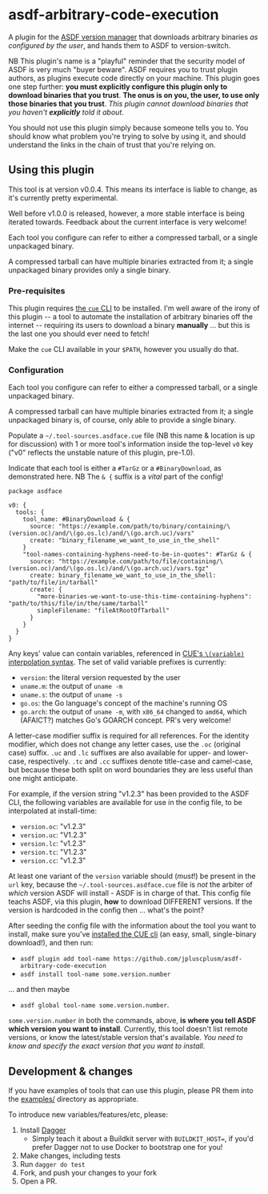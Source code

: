 # asdf-arbitrary-code-execution

A plugin for the [ASDF version manager](https://asdf-vm.com/) that downloads
arbitrary binaries _as configured by the user_, and hands them to ASDF to
version-switch.

NB This plugin's name is a "playful" reminder that the security model of ASDF
is very much "buyer beware". ASDF requires you to trust plugin authors, as
plugins execute code directly on your machine. This plugin goes one step
further: **you must explicitly configure this plugin only to download binaries
that you trust**. **The onus is on you, the user, to use only those binaries
that you trust**. _This plugin cannot download binaries that you haven't
**explicitly** told it about_.

You should not use this plugin simply because someone tells you to. You should
know what problem you're trying to solve by using it, and should understand the
links in the chain of trust that you're relying on.

## Using this plugin

This tool is at version v0.0.4. This means its interface is liable to change,
as it's currently pretty experimental.

Well before v1.0.0 is released, however, a more stable interface is being
iterated towards. Feedback about the current interface is very welcome!

Each tool you configure can refer to either a compressed tarball, or a single
unpackaged binary.

A compressed tarball can have multiple binaries extracted from it; a single
unpackaged binary provides only a single binary.

### Pre-requisites

This plugin requires [the `cue`
CLI](https://cuelang.org/docs/install/#install-cue-from-official-release-binaries)
to be installed. I'm well aware of the irony of this plugin -- a tool to
automate the installation of arbitrary binaries off the internet -- requiring
its users to download a binary **manually** ... but this is the last one you
should ever need to fetch!

Make the `cue` CLI available in your `$PATH`, however you usually do that.

### Configuration

Each tool you configure can refer to either a compressed tarball, or a single
unpackaged binary.

A compressed tarball can have multiple binaries extracted from it; a single
unpackaged binary is, of course, only able to provide a single binary.

Populate a `~/.tool-sources.asdface.cue` file (NB this name & location is up
for discussion) with 1 or more tool's information inside the top-level `v0` key
("v0" reflects the unstable nature of this plugin, pre-1.0).

Indicate that each tool is either a `#TarGz` or a `#BinaryDownload`, as
demonstrated here. NB The `& {` suffix is a *vital* part of the config!

```CUE
package asdface

v0: {
  tools: {
    tool_name: #BinaryDownload & {
      source: "https://example.com/path/to/binary/containing/\(version.oc)/and/\(go.os.lc)/and/\(go.arch.uc)/vars"
      create: "binary_filename_we_want_to_use_in_the_shell"
    }
    "tool-names-containing-hyphens-need-to-be-in-quotes": #TarGz & {
      source: "https://example.com/path/to/file/containing/\(version.oc)/and/\(go.os.lc)/and/\(go.arch.uc)/vars.tgz"
      create: binary_filename_we_want_to_use_in_the_shell: "path/to/file/in/tarball"
      create: {
        "more-binaries-we-want-to-use-this-time-containing-hyphens": "path/to/this/file/in/the/same/tarball"
        simpleFilename: "fileAtRootOfTarball"
      }
    }
  }
}
```

Any keys' value can contain variables, referenced in [CUE's `\(variable)`
interpolation
syntax](https://cuelang.org/docs/tutorials/tour/expressions/interpolation/).
The set of valid variable prefixes is currently:

- `version`: the literal version requested by the user
- `uname.m`: the output of `uname -m`
- `uname.s`: the output of `uname -s`
- `go.os`:   the Go language's concept of the machine's running OS
- `go.arch`: the output of `uname -m`, with `x86_64` changed to `amd64`, which (AFAICT?) matches Go's GOARCH concept. PR's very welcome!

A letter-case modifier suffix is required for all references. For the identity
modifier, which does not change any letter cases, use the `.oc` (original case)
suffix. `.uc` and `.lc` suffixes are also available for upper- and lower-case,
respectively. `.tc` and `.cc` suffixes denote title-case and camel-case, but
because these both split on word boundaries they are less useful than one
might anticipate.

For example, if the version string "v1.2.3" has been provided to the ASDF CLI,
the following variables are available for use in the config file, to be
interpolated at install-time:

- `version.oc`: "v1.2.3"
- `version.uc`: "V1.2.3"
- `version.lc`: "v1.2.3"
- `version.tc`: "V1.2.3"
- `version.cc`: "v1.2.3"

At least one variant of the `version` variable should (*must*!) be present in
the `url` key, because the `~/.tool-sources.asdface.cue` file is *not* the
arbiter of *which* version ASDF will install - ASDF is in charge of that. This
config file teachs ASDF, via this plugin, **how** to download DIFFERENT
versions.  If the version is hardcoded in the config then ... what's the point?

After seeding the config file with the information about the tool you want to
install, make sure you've [installed the CUE cli](#pre-requisites) (an easy,
small, single-binary download!), and then run:

- `asdf plugin add tool-name https://github.com/jpluscplusm/asdf-arbitrary-code-execution`
- `asdf install tool-name some.version.number`

... and then maybe

- `asdf global tool-name some.version.number`.

`some.version.number` in both the commands, above, **is where you tell ASDF
which version you want to install**. Currently, this tool doesn't list remote
versions, or know the latest/stable version that's available. *You need to know
and specify the exact version that you want to install.*

## Development & changes

If you have examples of tools that can use this plugin, please PR them into the
[examples/](examples/) directory as appropriate.

To introduce new variables/features/etc, please:

1. Install [Dagger](https://docs.dagger.io/1200/local-dev)
   - Simply teach it about a Buildkit server with `BUILDKIT_HOST=`, if you'd
     prefer Dagger not to use Docker to bootstrap one for you!
1. Make changes, including tests
1. Run `dagger do test`
1. Fork, and push your changes to your fork
1. Open a PR.
